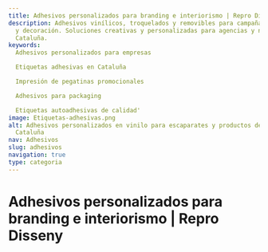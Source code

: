 ```yaml
---
title: Adhesivos personalizados para branding e interiorismo | Repro Disseny
description: Adhesivos vinílicos, troquelados y removibles para campañas, productos
  y decoración. Soluciones creativas y personalizadas para agencias y negocios en
  Cataluña.
keywords:
  Adhesivos personalizados para empresas​

  Etiquetas adhesivas en Cataluña​

  Impresión de pegatinas promocionales​

  Adhesivos para packaging​

  Etiquetas autoadhesivas de calidad'
image: Etiquetas-adhesivas.png
alt: Adhesivos personalizados en vinilo para escaparates y productos de empresas en
  Cataluña
nav: Adhesivos
slug: adhesivos
navigation: true
type: categoria
---
```


# Adhesivos personalizados para branding e interiorismo | Repro Disseny

